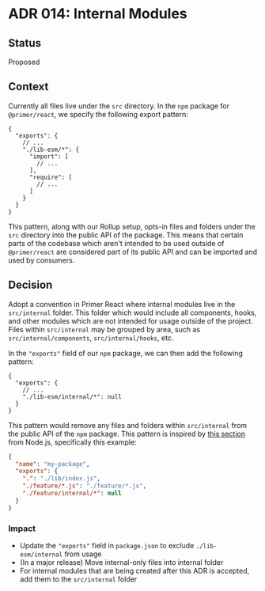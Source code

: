 # ADR 014: Internal Modules

## Status

Proposed

## Context

Currently all files live under the `src` directory. In the `npm` package for `@primer/react`, we specify the following export pattern:

```json5
{
  "exports": {
    // ...
    "./lib-esm/*": {
      "import": [
        // ...
      ],
      "require": [
        // ...
      ]
    }
  }
}
```

This pattern, along with our Rollup setup, opts-in files and folders under the `src` directory into the public API of the package. This means that certain parts of the codebase which aren't intended to be used outside of `@primer/react` are considered part of its public API and can be imported and used by consumers.

## Decision

Adopt a convention in Primer React where internal modules live in the `src/internal` folder. This folder which would include all components, hooks, and other modules which are not intended for usage outside of the project. Files within `src/internal` may be grouped by area, such as `src/internal/components`, `src/internal/hooks`, etc.

In the `"exports"` field of our `npm` package, we can then add the following pattern:

```json5
{
  "exports": {
    // ...
    "./lib-esm/internal/*": null
  }
}
```

This pattern would remove any files and folders within `src/internal` from the public API of the `npm` package. This pattern is inspired by [this section](https://nodejs.org/api/packages.html#package-entry-points) from Node.js, specifically this example:

```json
{
  "name": "my-package",
  "exports": {
    ".": "./lib/index.js",
    "./feature/*.js": "./feature/*.js",
    "./feature/internal/*": null
  }
}
```


### Impact

- Update the `"exports"` field in `package.json` to exclude `./lib-esm/internal` from usage
- (In a major release) Move internal-only files into internal folder
- For internal modules that are being created after this ADR is accepted, add them to the `src/internal` folder

